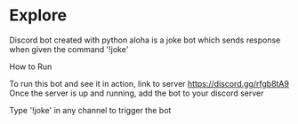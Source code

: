 # Explore
Discord bot created with python
aloha is a joke bot which sends response when given the command '!joke'


How to Run

To run this bot and see it in action, 
link to server https://discord.gg/rfgb8tA9
Once the server is up and running, add the bot to your discord server 

Type '!joke' in any channel to trigger the bot 

